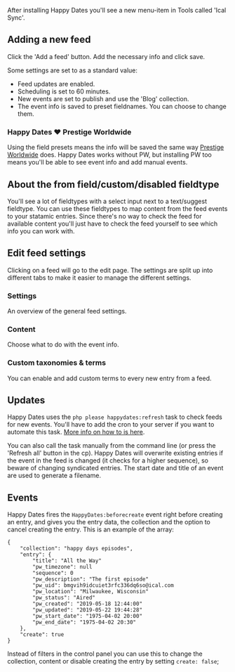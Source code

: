 After installing Happy Dates you'll see a new menu-item in Tools called 'Ical Sync'.

## Adding a new feed
Click the 'Add a feed' button. Add the necessary info and click save.

Some settings are set to as a standard value:

* Feed updates are enabled.
* Scheduling is set to 60 minutes.
* New events are set to publish and use the 'Blog' collection.
* The event info is saved to preset fieldnames. You can choose to change them.

### Happy Dates ❤ Prestige Worldwide
Using the field presets means the info will be saved the same way [Prestige Worldwide](https://statamic.com/marketplace/addons/prestige-worldwide) does. Happy Dates works without PW, but installing PW too means you'll be able to see event info and add manual events.

## About the from field/custom/disabled fieldtype
You'll see a lot of fieldtypes with a select input next to a text/suggest fieldtype. You can use these fieldtypes to map content from the feed events to your statamic entries. Since there's no way to check the feed for available content you'll just have to check the feed yourself to see which info you can work with.

## Edit feed settings
Clicking on a feed will go to the edit page. The settings are split up into different tabs to make it easier to manage the different settings.

### Settings
An overview of the general feed settings.

### Content
Choose what to do with the event info.

### Custom taxonomies & terms
You can enable and add custom terms to every new entry from a feed.

## Updates
Happy Dates uses the `php please happydates:refresh` task to check feeds for new events. You'll have to add the cron to your server if you want to automate this task. [More info on how to is here](https://docs.statamic.com/addons/classes/tasks).

You can also call the task manually from the command line (or press the 'Refresh all' button in the cp). Happy Dates will overwrite existing entries if the event in the feed is changed (it checks for a higher sequence), so beware of changing syndicated entries. The start date and title of an event are used to generate a filename.


## Events
Happy Dates fires the `HappyDates:beforecreate` event right before creating an entry, and gives you the entry data, the collection and the option to cancel creating the entry. This is an example of the array:

```
{
    "collection": "happy days episodes",
    "entry": {
        "title": "All the Way"
        "pw_timezone": null
        "sequence": 0
        "pw_description": "The first episode"
        "pw_uid": bmgvih9idcuiet3rfc336dq6so@ical.com
        "pw_location": "Milwaukee, Wisconsin"
        "pw_status": "Aired"
        "pw_created": "2019-05-18 12:44:00"
        "pw_updated": "2019-05-22 19:44:28"
        "pw_start_date": "1975-04-02 20:00"
        "pw_end_date": "1975-04-02 20:30"
    },
    "create": true
}
```

Instead of filters in the control panel you can use this to change the collection, content or disable creating the entry by setting `create: false`;
